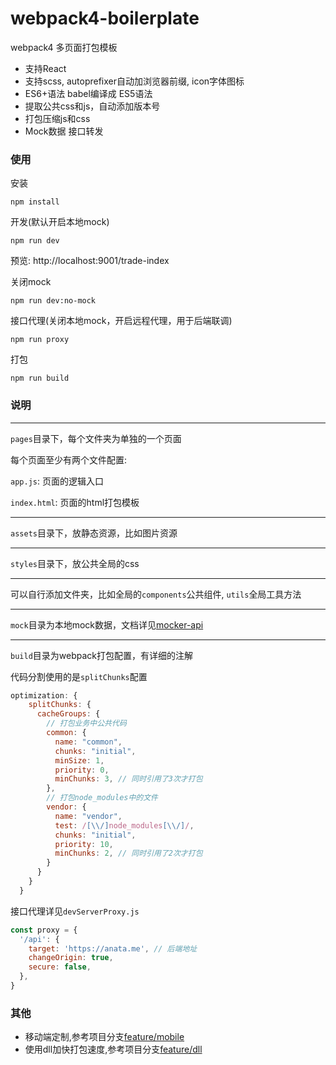 # webpack4-boilerplate
webpack4 多页面打包模板

* 支持React
* 支持scss, autoprefixer自动加浏览器前缀, icon字体图标
* ES6+语法 babel编译成 ES5语法 
* 提取公共css和js，自动添加版本号
* 打包压缩js和css
* Mock数据 接口转发

### 使用
安装
```
npm install
```

开发(默认开启本地mock)
```
npm run dev
```
预览: http://localhost:9001/trade-index

关闭mock
```
npm run dev:no-mock
```

接口代理(关闭本地mock，开启远程代理，用于后端联调)
```
npm run proxy
```

打包
```
npm run build
```
### 说明
***
`pages`目录下，每个文件夹为单独的一个页面

每个页面至少有两个文件配置:

`app.js`: 页面的逻辑入口

`index.html`: 页面的html打包模板

***

`assets`目录下，放静态资源，比如图片资源

***
`styles`目录下，放公共全局的css
***

可以自行添加文件夹，比如全局的`components`公共组件, `utils`全局工具方法
***
`mock`目录为本地mock数据，文档详见[mocker-api](https://github.com/jaywcjlove/mocker-api)
***
`build`目录为webpack打包配置，有详细的注解

代码分割使用的是`splitChunks`配置
```javascript
optimization: {
    splitChunks: {
      cacheGroups: {
        // 打包业务中公共代码
        common: {
          name: "common",
          chunks: "initial",
          minSize: 1,
          priority: 0,
          minChunks: 3, // 同时引用了3次才打包
        },
        // 打包node_modules中的文件
        vendor: {
          name: "vendor",
          test: /[\\/]node_modules[\\/]/,
          chunks: "initial",
          priority: 10,
          minChunks: 2, // 同时引用了2次才打包
        }
      }
    }
  }
```
接口代理详见`devServerProxy.js`
```javascript
const proxy = {
  '/api': {
    target: 'https://anata.me', // 后端地址
    changeOrigin: true,
    secure: false,
  },
}
```

### 其他
* 移动端定制,参考项目分支[feature/mobile](https://github.com/deepred5/webpack4-boilerplate/tree/feature/mobile)
* 使用dll加快打包速度,参考项目分支[feature/dll](https://github.com/deepred5/webpack4-boilerplate/tree/feature/dll)